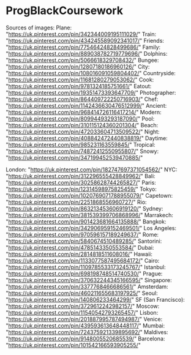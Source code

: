 # ProgBlackCoursework
Sources of images: 
Plane: "https://uk.pinterest.com/pin/342344009195111029/"
Train: "https://uk.pinterest.com/pin/434245589092341017/"
Friends: "https://uk.pinterest.com/pin/77546424828499686/"
Family: "https://uk.pinterest.com/pin/889038782719779696/"
Dolphins: "https://uk.pinterest.com/pin/5066618329708432/"
Bungee: "https://uk.pinterest.com/pin/12807180186960126/"
City: "https://uk.pinterest.com/pin/108016091059804402/"
Countryside: "https://uk.pinterest.com/pin/11681280279053062/"
Cook: "https://uk.pinterest.com/pin/9781324185751661/"
Eatout: "https://uk.pinterest.com/pin/19351473393647709/"
Photographer: "https://uk.pinterest.com/pin/864409722250716903/"
Chef: "https://uk.pinterest.com/pin/1142436630476512999/"
Ancient: "https://uk.pinterest.com/pin/968414726116417214/"
Modern: "https://uk.pinterest.com/pin/80994493293187090/"
Pool: "https://uk.pinterest.com/pin/310115124360201304/"
Beach: "https://uk.pinterest.com/pin/472033604713509522/"
Night: "https://uk.pinterest.com/pin/408842472440838819/"
Daytime: "https://uk.pinterest.com/pin/985231163559845/"
Tropical: "https://uk.pinterest.com/pin/74872412550955807/"
Snowy: "https://uk.pinterest.com/pin/347199452539470885/"


London: "https://uk.pinterest.com/pin/182747697371054562/"
NYC: "https://uk.pinterest.com/pin/312296555428849962/"
Bali: "https://uk.pinterest.com/pin/30258628744265827/"
Paris: "https://uk.pinterest.com/pin/12314598975825459/"
Tokyo: "https://uk.pinterest.com/pin/1020769071788955079/"
Capetown: "https://uk.pinterest.com/pin/2251868556960727/"
Rio: "https://uk.pinterest.com/pin/863213453606919120/"
Sydney: "https://uk.pinterest.com/pin/381539399706868996/"
Marrakech: "https://uk.pinterest.com/pin/901423681664135888/"
Bangkok: "https://uk.pinterest.com/pin/342906959152469501/"
Los Angeles: "https://uk.pinterest.com/pin/970596157189249637/"
Rome: "https://uk.pinterest.com/pin/5840674510489285/"
Santorini: "https://uk.pinterest.com/pin/4785143350553584/"
Dubai: "https://uk.pinterest.com/pin/2814818511608016/"
Hawaii: "https://uk.pinterest.com/pin/1133077587495684172/"
Cairo: "https://uk.pinterest.com/pin/1109785533173245767/"
Istanbul: "https://uk.pinterest.com/pin/698198748514740530/"
Prague: "https://uk.pinterest.com/pin/370632244345166595/"
Singapore: "https://uk.pinterest.com/pin/3377768466686561/"
Amsterdam: "https://uk.pinterest.com/pin/460211655683197925/"
Seoul: "https://uk.pinterest.com/pin/140806233464299/"
SF (San Francisco): "https://uk.pinterest.com/pin/3729612242982157/"
Moscow: "https://uk.pinterest.com/pin/11540542793265457/"
Lisbon: "https://uk.pinterest.com/pin/201887995787494987/"
Venice: "https://uk.pinterest.com/pin/439593613648448117/"
Mumbai: "https://uk.pinterest.com/pin/724375921339895692/"
Maldives: "https://uk.pinterest.com/pin/9148005520685539/"
Barcelona: "https://uk.pinterest.com/pin/101542166593905255/"

